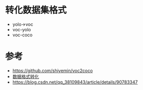 # 转化数据集格式

- yolo->voc
- voc-yolo
- voc-coco

# 参考

- https://github.com/shiyemin/voc2coco
- [数据格式转化](https://blog.csdn.net/weixin_42419002/article/details/100127714?utm_medium=distribute.pc_relevant_t0.none-task-blog-BlogCommendFromMachineLearnPai2-1.compare&depth_1-utm_source=distribute.pc_relevant_t0.none-task-blog-BlogCommendFromMachineLearnPai2-1.compare)
- https://blog.csdn.net/qq_38109843/article/details/90783347

